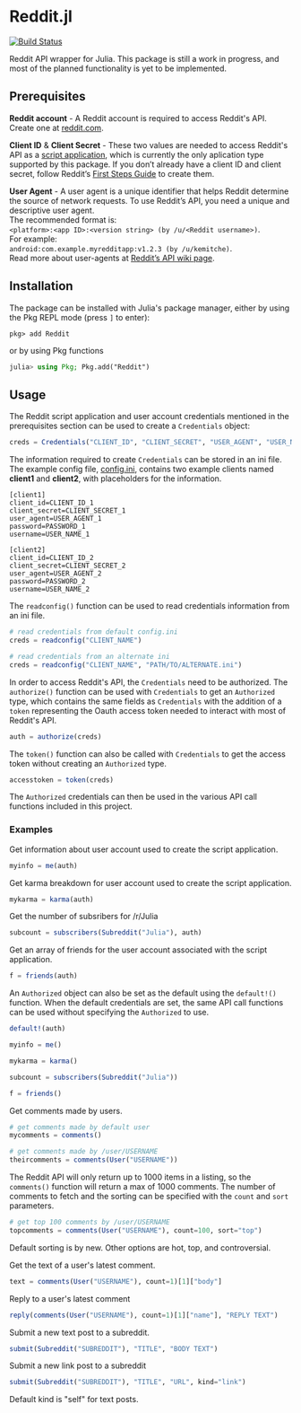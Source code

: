 
# Reddit.jl
[![Build Status](https://travis-ci.org/kennethberry/Reddit.jl.svg?branch=master)](https://travis-ci.org/kennethberry/Reddit.jl)

Reddit API wrapper for Julia. This package is still a work in progress, and most of the planned functionality is yet to be implemented.

## Prerequisites
**Reddit account** - A Reddit account is required to access Reddit's API.  Create one at [reddit.com](https://reddit.com).

**Client ID** & **Client Secret** - These two values are needed to access Reddit's API as a [script application](https://github.com/reddit-archive/reddit/wiki/oauth2-app-types#script), which is currently the only aplication type supported by this package. If you don’t already have a client ID and client secret, follow Reddit’s [First Steps Guide](https://github.com/reddit/reddit/wiki/OAuth2-Quick-Start-Example#first-steps) to create them.

**User Agent** - A user agent is a unique identifier that helps Reddit determine the source of network requests. To use Reddit’s API, you need a unique and descriptive user agent.
<br>
The recommended format is:
<br>
`<platform>:<app ID>:<version string> (by /u/<Reddit username>)`.
<br>
For example:
<br>
`android:com.example.myredditapp:v1.2.3 (by /u/kemitche)`.
<br>
Read more about user-agents at [Reddit’s API wiki page](https://github.com/reddit/reddit/wiki/API).


## Installation
The package can be installed with Julia's package manager,
either by using the Pkg REPL mode (press `]` to enter):
```
pkg> add Reddit
```
or by using Pkg functions
```julia
julia> using Pkg; Pkg.add("Reddit")
```


## Usage
The Reddit script application and user account credentials mentioned in the prerequisites section can be used to create a `Credentials` object:
```julia
creds = Credentials("CLIENT_ID", "CLIENT_SECRET", "USER_AGENT", "USER_NAME", "PASSWORD")
```

The information required to create `Credentials` can be stored in an ini file. The example config file, [config.ini](/config/config.ini), contains two example clients named **client1** and **client2**, with placeholders for the information.
```
[client1]
client_id=CLIENT_ID_1
client_secret=CLIENT_SECRET_1
user_agent=USER_AGENT_1
password=PASSWORD_1
username=USER_NAME_1

[client2]
client_id=CLIENT_ID_2
client_secret=CLIENT_SECRET_2
user_agent=USER_AGENT_2
password=PASSWORD_2
username=USER_NAME_2
```

The `readconfig()` function can be used to read credentials information from an ini file.
```julia
# read credentials from default config.ini
creds = readconfig("CLIENT_NAME")

# read credentials from an alternate ini
creds = readconfig("CLIENT_NAME", "PATH/TO/ALTERNATE.ini")
```

In order to access Reddit's API, the `Credentials` need to be authorized. The `authorize()` function can be used with `Credentials` to get an `Authorized` type, which contains the same fields as `Credentials` with the addition of a `token` representing the Oauth access token needed to interact with most of Reddit's API.
```julia
auth = authorize(creds)
```

The `token()` function can also be called with `Credentials` to get the access token without creating an `Authorized` type.
```julia
accesstoken = token(creds)
```

The `Authorized` credentials can then be used in the various API call functions included in this project.


### Examples
Get information about user account used to create the script application.
```julia
myinfo = me(auth)
```

Get karma breakdown for user account used to create the script application.
```julia
mykarma = karma(auth)
```

Get the number of subsribers for /r/Julia
```julia
subcount = subscribers(Subreddit("Julia"), auth)
```

Get an array of friends for the user account associated with the script application.
```julia
f = friends(auth)
```

An `Authorized` object can also be set as the default using the `default!()` function.  When the default credentials are set, the same API call functions can be used without specifying the `Authorized` to use.
```julia
default!(auth)

myinfo = me()

mykarma = karma()

subcount = subscribers(Subreddit("Julia"))

f = friends()
```

Get comments made by users.
```julia
# get comments made by default user
mycomments = comments()

# get comments made by /user/USERNAME
theircomments = comments(User("USERNAME"))
```

The Reddit API will only return up to 1000 items in a listing, so the `comments()` function will return a max of 1000 comments.  The number of comments to fetch and the sorting can be specified with the `count` and `sort` parameters.
```julia
# get top 100 comments by /user/USERNAME
topcomments = comments(User("USERNAME"), count=100, sort="top")
```
Default sorting is by new. Other options are hot, top, and controversial.


Get the text of a user's latest comment.
```julia
text = comments(User("USERNAME"), count=1)[1]["body"]
```

Reply to a user's latest comment
```julia
reply(comments(User("USERNAME"), count=1)[1]["name"], "REPLY TEXT")
```

Submit a new text post to a subreddit.
```julia
submit(Subreddit("SUBREDDIT"), "TITLE", "BODY TEXT")
```

Submit a new link post to a subreddit
```julia
submit(Subreddit("SUBREDDIT"), "TITLE", "URL", kind="link")
```
Default kind is "self" for text posts.
